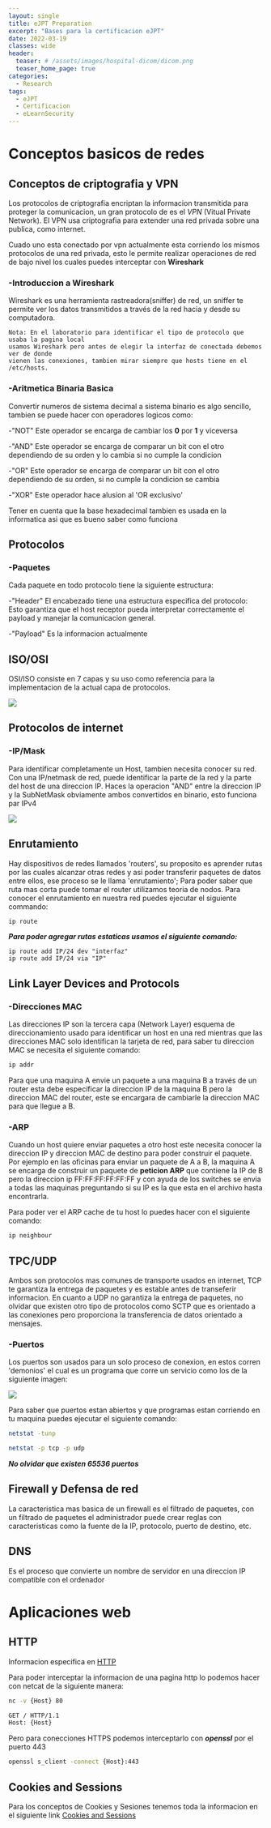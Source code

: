 ```yaml
---
layout: single
title: eJPT Preparation
excerpt: "Bases para la certificacion eJPT"
date: 2022-03-19
classes: wide
header:
  teaser: # /assets/images/hospital-dicom/dicom.png
  teaser_home_page: true
categories:
  - Research
tags:
  - eJPT
  - Certificacion
  - eLearnSecurity
---
```


# Conceptos basicos de redes

## Conceptos de criptografia y VPN

Los protocolos de criptografia encriptan la informacion transmitida para proteger la comunicacion, un gran protocolo de es el *VPN* (Vitual Private Network).
El VPN usa criptografia para extender una red privada sobre una publica, como internet. 

Cuado uno esta conectado por vpn actualmente esta corriendo los mismos protocolos de una red privada, esto le permite realizar operaciones de red de bajo nivel los cuales puedes interceptar con **Wireshark**

### -Introduccion a Wireshark 

Wireshark es una herramienta rastreadora(sniffer) de red, un sniffer te permite ver los datos transmitidos a través de la red hacia y desde su computadora.

```
Nota: En el laboratorio para identificar el tipo de protocolo que usaba la pagina local 
usamos Wireshark pero antes de elegir la interfaz de conectada debemos ver de donde 
vienen las conexiones, tambien mirar siempre que hosts tiene en el /etc/hosts.
```

### -Aritmetica Binaria Basica

Convertir numeros de sistema decimal a sistema binario es algo sencillo, tambien se puede hacer con operadores logicos como: 

-"NOT" Este operador se encarga de cambiar los **0** por **1** y viceversa

-"AND" Este operador se encarga de comparar un bit con el otro dependiendo de su orden y lo cambia si no cumple la condicion

-"OR"  Este operador se encarga de comparar un bit con el otro dependiendo de su orden, si no cumple la condicion se cambia

-"XOR" Este operador hace alusion al 'OR exclusivo' 

Tener en cuenta que la base hexadecimal tambien es usada en la informatica asi que es bueno saber como funciona

## Protocolos

### -Paquetes

Cada paquete en todo protocolo tiene la siguiente estructura:

-"Header" El encabezado tiene una estructura especifica del protocolo: Esto garantiza que el host receptor pueda interpretar correctamente el payload y manejar la comunicacion general.

-"Payload" Es la informacion actualmente

## ISO/OSI

OSI/ISO consiste en 7 capas y su uso como referencia para la implementacion de la actual capa de protocolos.

![](/assets/images/OSI.jpg)

## Protocolos de internet

### -IP/Mask

Para identificar completamente un Host, tambien necesita conocer su red. Con una IP/netmask de red, puede identificar la 
parte de la red y la parte del host de una direccion IP. Haces la operacion "AND" entre la direccion IP y la SubNetMask obviamente ambos convertidos en binario, esto funciona par IPv4

![](/assets/images/IP.jpg)

## Enrutamiento

Hay dispositivos de redes llamados 'routers', su proposito es aprender rutas por las cuales alcanzar otras redes y asi poder
transferir paquetes de datos entre ellos, ese proceso se le llama 'enrutamiento'; Para poder saber que ruta mas corta puede tomar el router utilizamos teoria de nodos.
Para conocer el enrutamiento en nuestra red puedes ejecutar el siguiente commando:

```bash
ip route
```

***Para poder agregar rutas estaticas usamos el siguiente comando:***

```
ip route add IP/24 dev "interfaz" 
ip route add IP/24 via "IP"
```

## Link Layer Devices and Protocols 

### -Direcciones MAC

Las direcciones IP son la tercera capa (Network Layer) esquema de direccionamiento usado para identificar un host en una red
mientras que las direcciones MAC solo identifican la tarjeta de red, para saber tu direccion MAC se necesita el siguiente 
comando:


```bash 
ip addr

```

Para que una maquina A envie un paquete a una maquina B a través de un router esta debe especificar la direccion IP de la 
maquina B pero la direccion MAC del router, este se encargara de cambiarle la direccion MAC para que llegue a B.

### -ARP
Cuando un host quiere enviar paquetes a otro host este necesita conocer la direccion IP y direccion MAC de destino para poder
construir el paquete.
Por ejemplo en las oficinas para enviar un paquete de A a B, la maquina A se encarga de construir un paquete de **peticion 
ARP** que contiene la IP de B pero la direccion ip FF:FF:FF:FF:FF:FF y con ayuda de los switches se envia a todas las
maquinas preguntando si su IP es la que esta en el archivo hasta encontrarla.

Para poder ver el ARP cache de tu host lo puedes hacer con el siguiente comando:

```bash
ip neighbour

```

## TPC/UDP

Ambos son protocolos mas comunes de transporte usados en internet, TCP te garantiza la entrega de paquetes y es estable 
antes de transeferir informacion.
En cuanto a UDP no garantiza la entrega de paquetes, no olvidar que existen otro tipo de protocolos como SCTP que es 
orientado a las conexiones pero proporciona la transferencia de datos orientado a mensajes.

### -Puertos

Los puertos son usados para un solo proceso de conexion, en estos corren 'demonios' el cual es un programa que corre un 
servicio como los de la siguiente imagen:

![](/assets/images/Ports.jpg)

Para saber que puertos estan abiertos y que programas estan corriendo en tu maquina puedes ejecutar el siguiente comando:

```bash
netstat -tunp

netstat -p tcp -p udp
```

***No olvidar que existen 65536 puertos***

## Firewall y Defensa de red

La caracteristica mas basica de un firewall es el filtrado de paquetes, con un filtrado de paquetes el administrador puede 
crear reglas con caracteristicas como la fuente de la IP, protocolo, puerto de destino, etc.

## DNS 

Es el proceso que convierte un nombre de servidor en una direccion IP compatible con el ordenador 

# Aplicaciones web

## HTTP 

Informacion especifica en [HTTP](https://developer.mozilla.org/es/docs/Web/HTTP/Overview)

Para poder interceptar la informacion de una pagina http lo podemos hacer con netcat de la siguiente manera:

```bash
nc -v {Host} 80

GET / HTTP/1.1 
Host: {Host}
```

Pero para conecciones HTTPS podemos interceptarlo con ***openssl*** por el puerto 443

```bash
openssl s_client -connect {Host}:443
```

## Cookies and Sessions

Para los conceptos de Cookies y Sesiones tenemos toda la informacion en el siguiente link [Cookies and Sessions](https://programacionymas.com/blog/cookies-y-sesiones)



